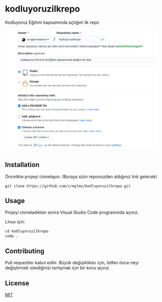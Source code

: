 # kodluyoruzilkrepo
Kodluyoruz Eğitimi kapsamında açtığım ilk repo

![kodluyoruz image](https://github.com/Kodluyoruz/taskforce/raw/main/git/odev1/figures/github.png)


## Installation
Öncelikle projeyi clonelayın. (Buraya sizin reponuzdan aldığınız link gelecek)

```
git clone https://github.com/irmylmz/kodluyoruzilkrepo.git
```


## Usage
Projeyi cloneladıktan sonra Visual Studio Code programında açınız.

Linux için:
```
cd kodluyoruzilkrepo
code .
```


## Contributing
Pull requestler kabul edilir. Büyük değişiklikler için, lütfen önce neyi değiştirmek istediğinizi tartışmak için bir konu açınız.


## License
[MIT](https://choosealicense.com/licenses/mit/)